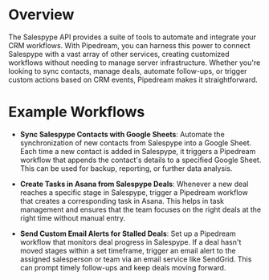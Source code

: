 # Overview

The Salespype API provides a suite of tools to automate and integrate your CRM workflows. With Pipedream, you can harness this power to connect Salespype with a vast array of other services, creating customized workflows without needing to manage server infrastructure. Whether you're looking to sync contacts, manage deals, automate follow-ups, or trigger custom actions based on CRM events, Pipedream makes it straightforward.

# Example Workflows

- **Sync Salespype Contacts with Google Sheets**: Automate the synchronization of new contacts from Salespype into a Google Sheet. Each time a new contact is added in Salespype, it triggers a Pipedream workflow that appends the contact's details to a specified Google Sheet. This can be used for backup, reporting, or further data analysis.

- **Create Tasks in Asana from Salespype Deals**: Whenever a new deal reaches a specific stage in Salespype, trigger a Pipedream workflow that creates a corresponding task in Asana. This helps in task management and ensures that the team focuses on the right deals at the right time without manual entry.

- **Send Custom Email Alerts for Stalled Deals**: Set up a Pipedream workflow that monitors deal progress in Salespype. If a deal hasn't moved stages within a set timeframe, trigger an email alert to the assigned salesperson or team via an email service like SendGrid. This can prompt timely follow-ups and keep deals moving forward.
